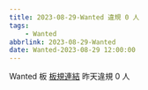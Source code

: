 ```yaml
---
title: 2023-08-29-Wanted 違規 0 人
tags:
    - Wanted
abbrlink: 2023-08-29-Wanted
date: Wanted-2023-08-29 12:00:00
---
```

Wanted 板 [板規連結](https://www.ptt.cc/bbs/Wanted/M.1608829773.A.D3B.html)
昨天違規 0 人
